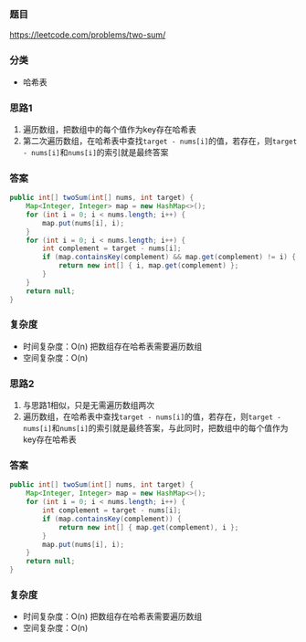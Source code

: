 ### 题目
https://leetcode.com/problems/two-sum/

### 分类
* 哈希表

### 思路1
1. 遍历数组，把数组中的每个值作为key存在哈希表
2. 第二次遍历数组，在哈希表中查找`target - nums[i]`的值，若存在，则`target - nums[i]`和`nums[i]`的索引就是最终答案

### 答案
```java
public int[] twoSum(int[] nums, int target) {
    Map<Integer, Integer> map = new HashMap<>();
    for (int i = 0; i < nums.length; i++) {
        map.put(nums[i], i);
    }
    for (int i = 0; i < nums.length; i++) {
        int complement = target - nums[i];
        if (map.containsKey(complement) && map.get(complement) != i) {
            return new int[] { i, map.get(complement) };
        }
    }
    return null;
}
```

### 复杂度
* 时间复杂度：O(n) 把数组存在哈希表需要遍历数组
* 空间复杂度：O(n)

### 思路2
1. 与思路1相似，只是无需遍历数组两次
2. 遍历数组，在哈希表中查找`target - nums[i]`的值，若存在，则`target - nums[i]`和`nums[i]`的索引就是最终答案，与此同时，把数组中的每个值作为key存在哈希表

### 答案
```java
public int[] twoSum(int[] nums, int target) {
    Map<Integer, Integer> map = new HashMap<>();
    for (int i = 0; i < nums.length; i++) {
        int complement = target - nums[i];
        if (map.containsKey(complement)) {
            return new int[] { map.get(complement), i };
        }
        map.put(nums[i], i);
    }
    return null;
}
```

### 复杂度
* 时间复杂度：O(n) 把数组存在哈希表需要遍历数组
* 空间复杂度：O(n)
